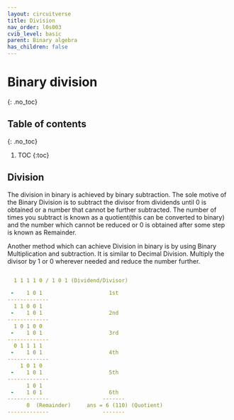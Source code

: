 ```yaml
---
layout: circuitverse
title: Division
nav_order: l0s003
cvib_level: basic
parent: Binary algebra
has_children: false
---
```



# Binary division
{: .no_toc}


## Table of contents
{: .no_toc}

1. TOC
{:toc}


## Division

The division in binary is achieved by binary subtraction. The sole motive of the Binary Division is to subtract the divisor from dividends until 0 is obtained or a number that cannot be further subtracted. The number of times you subtract is known as a quotient(this can be converted to binary) and the number which cannot be reduced or 0 is obtained after some step is known as Remainder.

Another method which can achieve Division in binary is by using Binary Multiplication and subtraction. It is similar to Decimal Division. Multiply the divisor by 1 or 0 wherever needed and reduce the number further.

```yaml

  1 1 1 1 0 / 1 0 1 (Dividend/Divisor)

 -    1 0 1                     1st
-------------
  1 1 0 0 1
 -    1 0 1                     2nd
-------------
  1 0 1 0 0
 -    1 0 1                     3rd
-------------
  0 1 1 1 1
 -    1 0 1                     4th
-------------
    1 0 1 0
 -    1 0 1                     5th
-------------
      1 0 1
 -    1 0 1                     6th
-------------                 -------
	  0  (Remainder)     ans = 6 (110) (Quotient)
-------------                 -------
```

